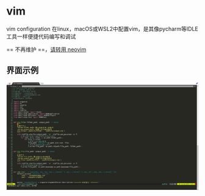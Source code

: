 # vim
vim configuration
在linux，macOS或WSL2中配置vim，是其像pycharm等IDLE工具一样便捷代码编写和调试

== 不再维护 ==，[请转用 neovim](https://github.com/xiao0o0sheng/Neovim)


## 界面示例
![界面示例](./demo.png)
